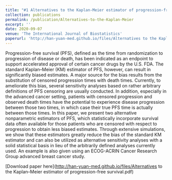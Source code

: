 ```yaml
---
title: "#1 Alternatives to the Kaplan-Meier estimator of progression-free survival"
collection: publications
permalink: /publication/Alternatives-to-the-Kaplan-Meier
excerpt: ''
date: 2020-09-07
venue: 'The International Journal of Biostatistics'
paperurl: 'http://han-yuan-med.github.io/files/Alternatives to the Kaplan–Meier estimator of progression-free survival.pdf'
---
```

Progression-free survival (PFS), defined as the time from randomization to progression of disease or death, has been indicated as an endpoint to support accelerated approval of certain cancer drugs by the U.S. FDA. The standard Kaplan–Meier (KM) estimator of PFS, however, can result in significantly biased estimates. A major source for the bias results from the substitution of censored progression times with death times. Currently, to ameliorate this bias, several sensitivity analyses based on rather arbitrary definitions of PFS censoring are usually conducted. In addition, especially in the advanced cancer setting, patients with censored progression and observed death times have the potential to experience disease progression between those two times, in which case their true PFS time is actually between those times. In this paper, we present two alternative nonparametric estimators of PFS, which statistically incorporate survival data often available for those patients who are censored with respect to progression to obtain less biased estimates. Through extensive simulations, we show that these estimators greatly reduce the bias of the standard KM estimator and can also be utilized as alternative sensitivity analyses with a solid statistical basis in lieu of the arbitrarily defined analyses currently used. An example is also given using an ECOG-ACRIN Cancer Research Group advanced breast cancer study.

[Download paper here](http://han-yuan-med.github.io/files/Alternatives to the Kaplan–Meier estimator of progression-free survival.pdf)